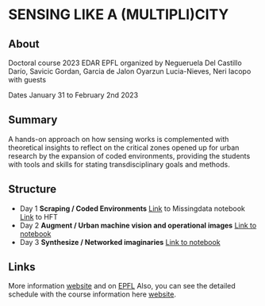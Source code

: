 # SENSING LIKE A (MULTIPLI)CITY

## About 

Doctoral course 2023  EDAR EPFL organized by Negueruela Del Castillo Darío, Savicic Gordan, Garcia de Jalon Oyarzun Lucia-Nieves, Neri Iacopo with guests

Dates January 31 to February 2nd 2023

## Summary 

A hands-on approach on how sensing works is complemented with theoretical insights to reflect on the critical zones opened up for urban research by the expansion of coded environments, providing the students with tools and skills for stating transdisciplinary goals and methods.

## Structure

- Day 1 **Scraping / Coded Environments** [Link](https://colab.research.google.com/github/fleshgordo/sensinglikeamultiplicity/blob/main/day1/Missing_data.ipynb) to Missingdata notebook [Link](https://colab.research.google.com/github/fleshgordo/sensinglikeamultiplicity/blob/main/day1/HFT_analysis.ipynb) to HFT
- Day 2 **Augment / Urban machine vision and operational images** [Link to notebook]()
- Day 3 **Synthesize / Networked imaginaries** [Link to notebook]()

## Links

More information [website](https://sensingmultiplicity.carrd.co/) and on [EPFL](https://edu.epfl.ch/coursebook/en/sensing-like-a-multipli-city-AR-638)
Also, you can see the detailed schedule with the course information here [website](https://docs.google.com/document/d/1UFmmDXjuW1bcLHcLnEWHI6Np5oN0fRXChWQawr0zB-U/edit?usp=sharing).
